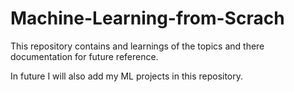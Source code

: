 # Machine-Learning-from-Scrach

This repository contains and learnings of the topics and there documentation for future reference.

In future I will also add my ML projects in this repository.
